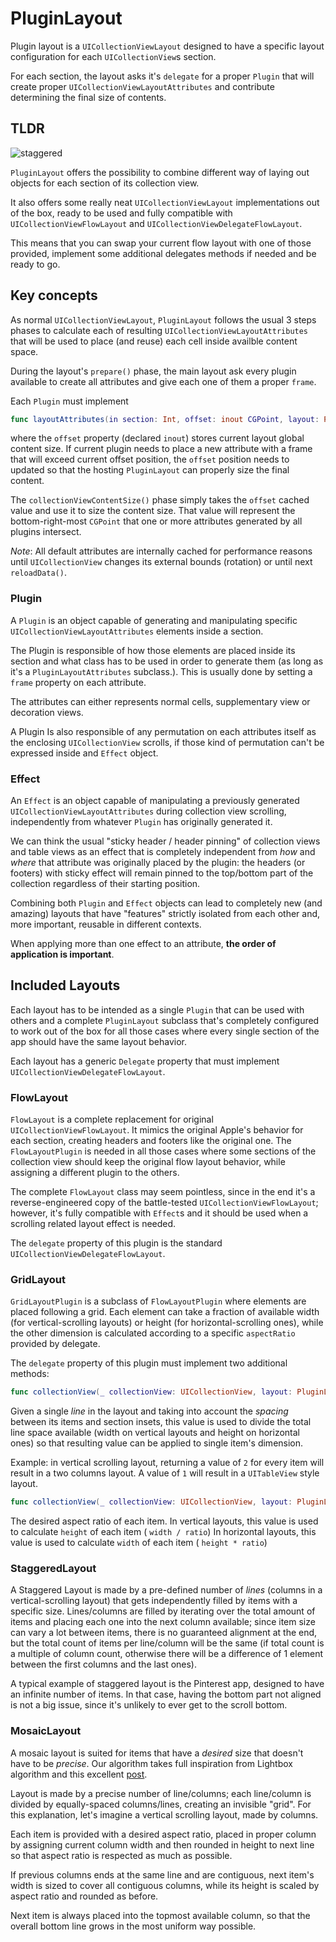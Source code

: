 # PluginLayout

Plugin layout is a `UICollectionViewLayout` designed to have a specific layout configuration for each `UICollectionView`s section.



For each section, the layout asks it's `delegate` for a proper `Plugin` that will create proper `UICollectionViewLayoutAttributes` and contribute determining the final size of contents.

## TLDR

![staggered](docs/gif/plugin-staggered.gif)

`PluginLayout` offers the possibility to combine different way of laying out objects for each section of its collection view.

It also offers some really neat `UICollectionViewLayout` implementations out of the box, ready to be used and fully compatible with `UICollectionViewFlowLayout` and `UICollectionViewDelegateFlowLayout`.

This means that you can swap your current flow layout with one of those provided, implement some additional delegates methods if needed and be ready to go. 

## Key concepts

As normal `UICollectionViewLayout`, `PluginLayout` follows the usual 3 steps phases to calculate each of resulting `UICollectionViewLayoutAttributes` that will be used to place (and reuse) each cell inside availble content space.

During the layout's `prepare()` phase, the main layout ask every plugin available to create all attributes and give each one of them a proper `frame`.

Each `Plugin` must implement 

```swift
func layoutAttributes(in section: Int, offset: inout CGPoint, layout: PluginLayout) -> [PluginLayoutAttributes]
```
where the `offset` property (declared `inout`) stores current layout global content size.
If current plugin needs to place a new attribute with a frame that will exceed current offset position, the `offset` position needs to updated so that the hosting `PluginLayout` can properly size the final content.

The `collectionViewContentSize()` phase simply takes the `offset` cached value and use it to size the content size. That value will represent the bottom-right-most `CGPoint` that one or more attributes generated by all plugins intersect. 

*Note*:
All default attributes are internally cached for performance reasons until `UICollectionView` changes its external bounds (rotation) or until next `reloadData()`.


### Plugin

A `Plugin` is an object capable of generating and manipulating specific `UICollectionViewLayoutAttributes` elements inside a section.

The Plugin is responsible of how those elements are placed inside its section and what class has to be used in order to generate them (as long as it's a `PluginLayoutAttributes` subclass.). This is usually done by setting a `frame` property on each attribute.

The attributes can either represents normal cells, supplementary view or decoration views.

A Plugin Is also responsible of any permutation on each attributes itself as the enclosing `UICollectionView` scrolls, if those kind of permutation can't be expressed inside and `Effect` object.

### Effect 

An `Effect` is an object capable of manipulating a previously generated `UICollectionViewLayoutAttributes` during collection view scrolling, independently from whatever `Plugin` has originally generated it.

We can think the usual "sticky header / header pinning" of collection views and table views as an effect that is completely independent from *how* and *where* that attribute was originally placed by the plugin: the headers (or footers) with sticky effect will remain pinned to the top/bottom part of the collection regardless of their starting position.

Combining both `Plugin` and `Effect` objects can lead to completely new (and amazing) layouts that have "features" strictly isolated from each other and, more important, reusable in different contexts.

When applying more than one effect to an attribute, **the order of application is important**. 


## Included Layouts

Each layout has to be intended as a single  `Plugin` that can be used with others and a complete `PluginLayout` subclass that's completely configured to work out of the box for all those cases where every single section of the app should have the same layout behavior.

Each layout has a generic `Delegate` property that must implement `UICollectionViewDelegateFlowLayout`. 

### FlowLayout

`FlowLayout` is a complete replacement for original `UICollectionViewFlowLayout`. It mimics the original Apple's behavior for each section, creating headers and footers like the original one.
The `FlowLayoutPlugin` is needed in all those cases where some sections of the collection view should keep the original flow layout behavior, while assigning a different plugin to the others.

The complete `FlowLayout` class may seem pointless, since in the end it's a reverse-engineered copy of the battle-tested `UICollectionViewFlowLayout`; however, it's fully compatible with `Effect`s and it should be used when a scrolling related layout effect is needed.

The `delegate` property of this plugin is the standard `UICollectionViewDelegateFlowLayout`.

### GridLayout

`GridLayoutPlugin` is a subclass of `FlowLayoutPlugin` where elements are placed following a grid.
Each element can take a fraction of available width (for vertical-scrolling layouts) or height (for horizontal-scrolling ones), while the other dimension is calculated according to a specific `aspectRatio` provided by delegate.

The `delegate` property of this plugin must implement two additional methods: 
```swift
func collectionView(_ collectionView: UICollectionView, layout: PluginLayout, lineFractionAt indexPath: IndexPath) -> Int
```
Given a single *line* in the layout and taking into account the *spacing* between its items and section insets, this value is used to divide the total line space available (width on vertical layouts and height on horizontal ones) so that resulting value can be applied to single item's dimension. 

Example: in vertical scrolling layout, returning a value of `2` for every item will result in a two columns layout. A value of `1` will result in a `UITableView` style layout.  


```swift
func collectionView(_ collectionView: UICollectionView, layout: PluginLayout, aspectRatioAt indexPath: IndexPath) -> CGFloat
```

The desired aspect ratio of each item.
In vertical layouts, this value is used to calculate `height` of each item ( `width / ratio`)
In horizontal layouts, this value is used to calculate `width` of each item ( `height * ratio`)

### StaggeredLayout

A Staggered Layout is made by a pre-defined number of *lines* (columns in a vertical-scrolling layout) that gets independently filled by items with a specific size.
Lines/columns are filled by iterating over the total amount of items and placing each one into the next column available; since item size can vary a lot between items, there is no guaranteed alignment at the end, but the total count of items per line/column will be the same (if total count is a multiple of column count, otherwise there will be a difference of 1 element between the first columns and the last ones).

A typical example of staggered layout is the Pinterest app, designed to have an infinite number of items. In that case, having the bottom part not aligned is not a big issue, since it's unlikely to ever get to the scroll bottom.


### MosaicLayout

A mosaic layout is suited for items that have a *desired* size that doesn't have to be *precise*. Our algorithm takes full inspiration from Lightbox algorithm and this excellent [post](https://blog.vjeux.com/2012/image/image-layout-algorithm-lightbox.html).

Layout is made by a precise number of line/columns; each line/column is divided by equally-spaced columns/lines, creating an invisible "grid". For this explanation, let's imagine a vertical scrolling layout, made by columns.

Each item is provided with a desired aspect ratio, placed in proper column by assigning current column width and then rounded in height to next line so that aspect ratio is respected as much as possible.

If previous columns ends at the same line and are contiguous, next item's width is sized to cover all contiguous columns, while its height is scaled by aspect ratio and rounded as before.

Next item is always placed into the topmost available column, so that the overall bottom line grows in the most uniform way possible.
